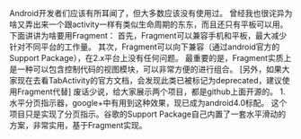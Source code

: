 Android开发者们应该有所耳闻了，但大多数应该没有使用过。
曾经我也很诧异为啥又弄出来一个跟activity一样有类似生命周期的东东，而且还只有平板可以用。
下面讲讲为啥要用Fragment：
首先，Fragment可以兼容手机和平板，最大减少针对不同平台的工作量。
其次，Fragment可以向下兼容（通过android官方的Support Package），在2.x平台上没有任何问题。
最重要的是，Fragment实质上是一种可以包含控制代码的视图模块，可以非常方便的进行组合。
[另外，如果大家现在去看TabActivity的官方文档，会发现此类已被标记为deprecated，建议使用Fragment代替]
废话少说，给大家展示两个项目，都是github上面开源的。
1.水平分页指示器，google+中有用到这种效果，现已成为android4.0标配。
这个项目只是实现了分页指示。谷歌的Support Package自己内置了一套水平滑动的方案，非常实用，基于Fragment实现。